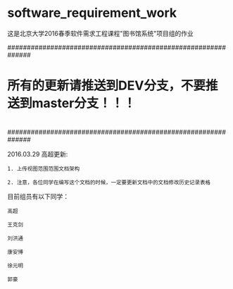 # software_requirement_work
这是北京大学2016春季软件需求工程课程"图书馆系统"项目组的作业

 ##############################################################
 
 #                                                            #
 
 # 所有的更新请推送到DEV分支，不要推送到master分支！！！      #
 
 #                                                            #
 
 ##############################################################

2016.03.29 高超更新:

	1. 上传视图范围范围文档架构
	
	2. 注意，各位同学在编写这个文档的时候，一定要更新文档中的文档修改历史记录表格

目前组员有以下同学：

	高超

	王克剑

	刘洪通

	康安博

	徐元明

	郭豪
